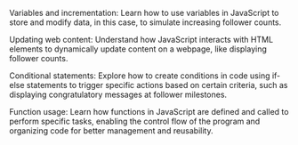 Variables and incrementation: Learn how to use variables in JavaScript to store and modify data, in this case, to simulate increasing follower counts.

Updating web content: Understand how JavaScript interacts with HTML elements to dynamically update content on a webpage, like displaying follower counts.

Conditional statements: Explore how to create conditions in code using if-else statements to trigger specific actions based on certain criteria, such as displaying congratulatory messages at follower milestones.

Function usage: Learn how functions in JavaScript are defined and called to perform specific tasks, enabling the control flow of the program and organizing code for better management and reusability.

